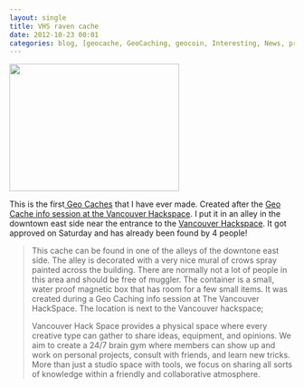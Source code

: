 ```yaml
---
layout: single
title: VHS raven cache
date: 2012-10-23 00:01
categories: blog, [geocache, GeoCaching, geocoin, Interesting, News, projects, Vancouver, VHS]
---
```

<a style="color: #ff4b33; line-height: 24px; font-size: 16px;" href="/public/uploads/2012/10/2012-10-16-20.54.08.jpg"><img class="alignright size-medium wp-image-2923" title="2012-10-16 20.54.08" src="/public/uploads/2012/10/2012-10-16-20.54.08-300x225.jpg" alt="" width="300" height="225" /></a>

This is the first<a href="http://www.geocaching.com/seek/cache_details.aspx?wp=GC3YTZ2"> Geo Caches</a> that I have ever made. Created after the <a href="http://vancouver.hackspace.ca/wp/2012/10/10/geo-caching-and-geo-coin-night/">Geo Cache info session at the Vancouver Hackspace</a>. I put it in an alley in the downtown east side near the entrance to the <a href="http://vancouver.hackspace.ca/wp/">Vancouver Hackspace</a>. It got approved on Saturday and has already been found by 4 people!
<blockquote>This cache can be found in one of the alleys of the downtone east side. The alley is decorated with a very nice mural of crows spray painted across the building. There are normally not a lot of people in this area and should be free of muggler. The container is a small, water proof magnetic box that has room for a few small items. It was created during a Geo Caching info session at The Vancouver HackSpace.
The location is next to the Vancouver hackspace;

Vancouver Hack Space provides a physical space where every creative type can gather to share ideas, equipment, and opinions. We aim to create a 24/7 brain gym where members can show up and work on personal projects, consult with friends, and learn new tricks. More than just a studio space with tools, we focus on sharing all sorts of knowledge within a friendly and collaborative atmosphere.</blockquote>
